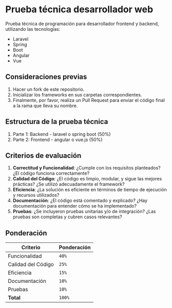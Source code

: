 # Prueba técnica desarrollador web
Prueba técnica de programación para desarrollador frontend y backend, utilizando las tecnologías:
* Laravel
* Spring
* Boot
* Angular
* Vue

## Consideraciones previas
1. Hacer un fork de este repositorio.
1. Inicializar los frameworks en sus carpetas correspondientes.
1. Finalmente, por favor, realiza un Pull Request para enviar el código final a la rama que lleva su nombre.

## Estructura de la prueba técnica
1. Parte 1: Backend - laravel o spring boot (50%)
1. Parte 2: Frontend - angular o vue.js (50%)

## Criterios de evaluación
1. **Correctitud y Funcionalidad**: ¿Cumple con los requisitos planteados? ¿El código funciona correctamente?
2. **Calidad del Código**: ¿El código es limpio, modular, y sigue las mejores prácticas? ¿Se utilizó adecuadamente el framework?
3. **Eficiencia**: ¿La solución es eficiente en términos de tiempo de ejecución y recursos utilizados?
4. **Documentación**: ¿El código está comentado y explicado? ¿Hay documentación para entender cómo se ha implementado?
5. **Pruebas**: ¿Se incluyeron pruebas unitarias y/o de integración? ¿Las pruebas son completas y cubren casos relevantes?

## Ponderación
| **Criterio**       | **Ponderación** |
|--------------------|-----------------|
| Funcionalidad      | `40%`           |
| Calidad del Código | `25%`           |
| Eficiencia         | `15%`           |
| Documentación      | `10%`           |
| Pruebas            | `10%`           |
|          **Total** | `100%`          |
